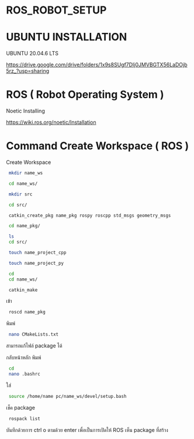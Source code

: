 # ROS_ROBOT_SETUP

# UBUNTU INSTALLATION
 UBUNTU 20.04.6 LTS
 
 https://drive.google.com/drive/folders/1x9s8SUgf7DIj0JMVBGTX56LaDOjb5rz_?usp=sharing

# ROS ( Robot Operating System )
 Noetic Installing

 https://wiki.ros.org/noetic/Installation

# Command Create Workspace ( ROS )
 Create Workspace
 ```bash
  mkdir name_ws
 ```
 ```bash
  cd name_ws/
 ```
 ```bash
  mkdir src
 ```
 ```bash
  cd src/
 ```
 ```bash
  catkin_create_pkg name_pkg rospy roscpp std_msgs geometry_msgs
 ```
 ```bash
  cd name_pkg/
 ```
 ```bash
  ls
  cd src/
 ```
 ```bash
  touch name_project_cpp
 ```
 ```bash
  touch name_project_py
 ```
 ```bash
  cd
  cd name_ws/
 ```
 ```bash
  catkin_make
 ```
  เข้า
 ```bash
  roscd name_pkg 
 ```
  พิมพ์ 
 ```bash
  nano CMakeLists.txt 
 ```
  สามารถแก้ไฟล์ package ได้
  
  กลับหน้าหลัก พิมพ์ 
 ```bash
  cd
  nano .bashrc 
 ```
  ใส่ 
 ```bash
  source /home/name pc/name_ws/devel/setup.bash 
 ```
  เช็ค package
 ```bash
  rospack list 
 ```
  บันทึกด้วยการ ctrl o ตามด้วย enter 
  เพื่อเป็นการเปิดให้ ROS เห็น package ที่สร้าง
